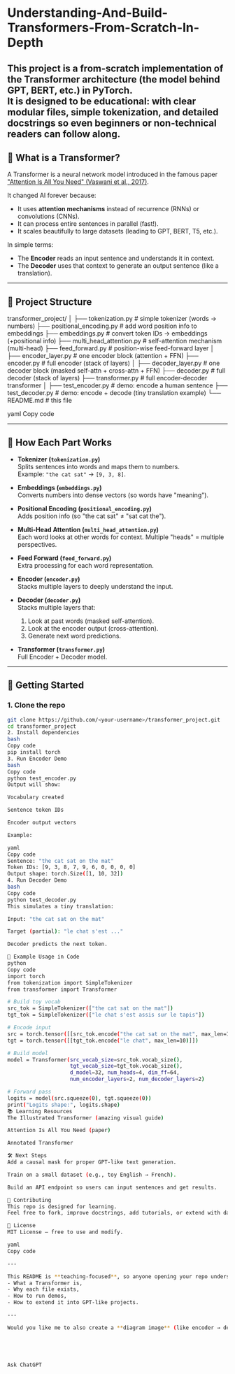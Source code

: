 # Understanding-And-Build-Transformers-From-Scratch-In-Depth

This project is a **from-scratch implementation of the Transformer architecture** (the model behind GPT, BERT, etc.) in **PyTorch**.  
It is designed to be **educational**: with clear modular files, simple tokenization, and detailed docstrings so even beginners or non-technical readers can follow along.
---

## 🌟 What is a Transformer?

A Transformer is a neural network model introduced in the famous paper  
["Attention Is All You Need" (Vaswani et al., 2017)](https://arxiv.org/abs/1706.03762).  

It changed AI forever because:
- It uses **attention mechanisms** instead of recurrence (RNNs) or convolutions (CNNs).
- It can process entire sentences in parallel (fast!).
- It scales beautifully to large datasets (leading to GPT, BERT, T5, etc.).

In simple terms:
- The **Encoder** reads an input sentence and understands it in context.  
- The **Decoder** uses that context to generate an output sentence (like a translation).  

---

## 📂 Project Structure

transformer_project/
│
├── tokenization.py # simple tokenizer (words → numbers)
├── positional_encoding.py # add word position info to embeddings
├── embeddings.py # convert token IDs → embeddings (+positional info)
├── multi_head_attention.py # self-attention mechanism (multi-head)
├── feed_forward.py # position-wise feed-forward layer
│
├── encoder_layer.py # one encoder block (attention + FFN)
├── encoder.py # full encoder (stack of layers)
│
├── decoder_layer.py # one decoder block (masked self-attn + cross-attn + FFN)
├── decoder.py # full decoder (stack of layers)
├── transformer.py # full encoder-decoder transformer
│
├── test_encoder.py # demo: encode a human sentence
├── test_decoder.py # demo: encode + decode (tiny translation example)
└── README.md # this file

yaml
Copy code

---

## 📖 How Each Part Works

- **Tokenizer (`tokenization.py`)**  
  Splits sentences into words and maps them to numbers.  
  Example: `"the cat sat"` → `[9, 3, 8]`.

- **Embeddings (`embeddings.py`)**  
  Converts numbers into dense vectors (so words have "meaning").  

- **Positional Encoding (`positional_encoding.py`)**  
  Adds position info (so "the cat sat" ≠ "sat cat the").  

- **Multi-Head Attention (`multi_head_attention.py`)**  
  Each word looks at other words for context. Multiple "heads" = multiple perspectives.  

- **Feed Forward (`feed_forward.py`)**  
  Extra processing for each word representation.  

- **Encoder (`encoder.py`)**  
  Stacks multiple layers to deeply understand the input.  

- **Decoder (`decoder.py`)**  
  Stacks multiple layers that:
  1. Look at past words (masked self-attention).  
  2. Look at the encoder output (cross-attention).  
  3. Generate next word predictions.  

- **Transformer (`transformer.py`)**  
  Full Encoder + Decoder model.  

---

## 🚀 Getting Started

### 1. Clone the repo

```bash
git clone https://github.com/<your-username>/transformer_project.git
cd transformer_project
2. Install dependencies
bash
Copy code
pip install torch
3. Run Encoder Demo
bash
Copy code
python test_encoder.py
Output will show:

Vocabulary created

Sentence token IDs

Encoder output vectors

Example:

yaml
Copy code
Sentence: "the cat sat on the mat"
Token IDs: [9, 3, 8, 7, 9, 6, 0, 0, 0, 0]
Output shape: torch.Size([1, 10, 32])
4. Run Decoder Demo
bash
Copy code
python test_decoder.py
This simulates a tiny translation:

Input: "the cat sat on the mat"

Target (partial): "le chat s'est ..."

Decoder predicts the next token.

🧪 Example Usage in Code
python
Copy code
import torch
from tokenization import SimpleTokenizer
from transformer import Transformer

# Build toy vocab
src_tok = SimpleTokenizer(["the cat sat on the mat"])
tgt_tok = SimpleTokenizer(["le chat s'est assis sur le tapis"])

# Encode input
src = torch.tensor([[src_tok.encode("the cat sat on the mat", max_len=10)]])
tgt = torch.tensor([[tgt_tok.encode("le chat", max_len=10)]])

# Build model
model = Transformer(src_vocab_size=src_tok.vocab_size(),
                    tgt_vocab_size=tgt_tok.vocab_size(),
                    d_model=32, num_heads=4, dim_ff=64,
                    num_encoder_layers=2, num_decoder_layers=2)

# Forward pass
logits = model(src.squeeze(0), tgt.squeeze(0))
print("Logits shape:", logits.shape)
📚 Learning Resources
The Illustrated Transformer (amazing visual guide)

Attention Is All You Need (paper)

Annotated Transformer

🛠️ Next Steps
Add a causal mask for proper GPT-like text generation.

Train on a small dataset (e.g., toy English → French).

Build an API endpoint so users can input sentences and get results.

🤝 Contributing
This repo is designed for learning.
Feel free to fork, improve docstrings, add tutorials, or extend with datasets!

📜 License
MIT License – free to use and modify.

yaml
Copy code

---

This README is **teaching-focused**, so anyone opening your repo understands:  
- What a Transformer is,  
- Why each file exists,  
- How to run demos,  
- How to extend it into GPT-like projects.  

---

Would you like me to also create a **diagram image** (like encoder → decoder arrows) and add it to the README, so it looks even more professional on GitHub?





Ask ChatGPT
